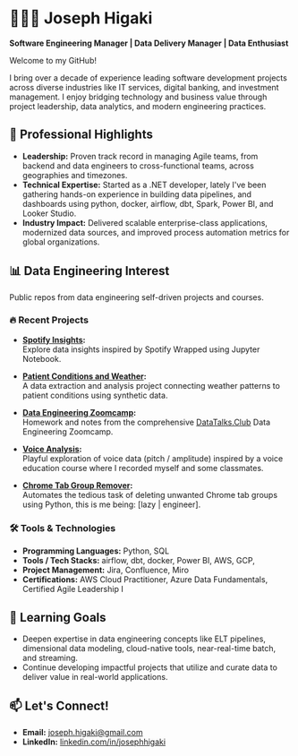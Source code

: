 # 👨🏾‍💻 Joseph Higaki

**Software Engineering Manager | Data Delivery Manager | Data Enthusiast**

Welcome to my GitHub! 

I bring over a decade of experience leading software development projects across diverse industries like IT services, digital banking, and investment management. I enjoy bridging technology and business value through project leadership, data analytics, and modern engineering practices. 

## 🚀 Professional Highlights

- **Leadership:** Proven track record in managing Agile teams, from backend and data engineers to cross-functional teams, across geographies and timezones.  
- **Technical Expertise:** Started as a .NET developer, lately I've been gathering hands-on experience in building data pipelines, and dashboards using python, docker, airflow, dbt, Spark, Power BI, and Looker Studio.
- **Industry Impact:** Delivered scalable enterprise-class applications, modernized data sources, and improved process automation metrics for global organizations.  

## 📊 Data Engineering Interest

Public repos from data engineering self-driven projects and courses.

### 🔥 Recent Projects

- **[Spotify Insights](https://github.com/joseph-higaki/spotify_insights):**  
  Explore data insights inspired by Spotify Wrapped using Jupyter Notebook.

- **[Patient Conditions and Weather](https://github.com/joseph-higaki/patient_conditions_weather):**  
  A data extraction and analysis project connecting weather patterns to patient conditions using synthetic data.

- **[Data Engineering Zoomcamp](https://github.com/joseph-higaki/datadata-engineering-zoomcamp):**  
  Homework and notes from the comprehensive [DataTalks.Club](https://datatalks.club/) Data Engineering Zoomcamp.

- **[Voice Analysis](https://github.com/joseph-higaki/voice-analysis):**  
  Playful exploration of voice data (pitch / amplitude) inspired by a voice education course where I recorded myself and some classmates.
  
- **[Chrome Tab Group Remover](https://github.com/joseph-higaki/chrome-tab-group-remover):**  
  Automates the tedious task of deleting unwanted Chrome tab groups using Python, this is me being: [lazy | engineer].



### 🛠 Tools & Technologies

- **Programming Languages:** Python, SQL
- **Tools / Tech Stacks:** airflow, dbt, docker, Power BI, AWS, GCP, 
- **Project Management:** Jira, Confluence, Miro  
- **Certifications:** AWS Cloud Practitioner, Azure Data Fundamentals, Certified Agile Leadership I  

## 🌱 Learning Goals
- Deepen expertise in data engineering concepts like ELT pipelines, dimensional data modeling, cloud-native tools, near-real-time batch, and streaming.  
- Continue developing impactful projects that utilize and curate data to deliver value in real-world applications.

## 📫 Let's Connect!
- **Email:** joseph.higaki@gmail.com  
- **LinkedIn:** [linkedin.com/in/josephhigaki](https://www.linkedin.com/in/josephhigaki/) 
